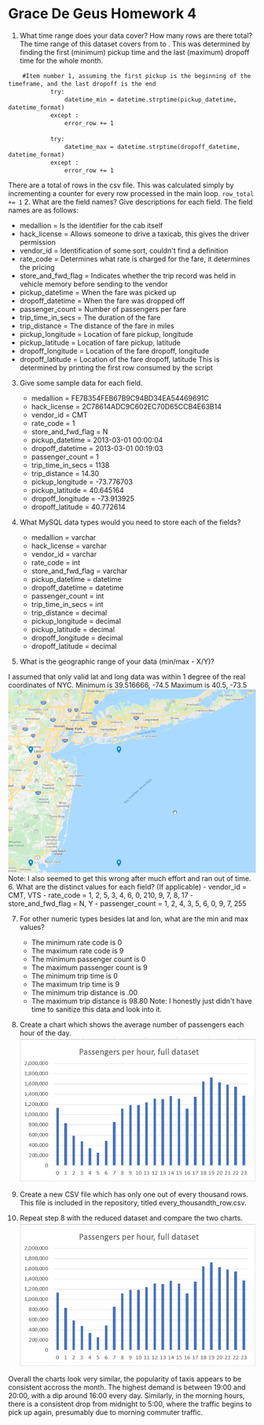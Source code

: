# Grace De Geus Homework 4

1. What time range does your data cover?  How many rows are there total?
	The time range of this dataset covers from  to  . This was determined by finding the first (minimum) pickup time and the last (maximum) dropoff time for the whole month.
```
	#Item number 1, assuming the first pickup is the beginning of the timeframe, and the last dropoff is the end
            try:
                datetime_min = datetime.strptime(pickup_datetime, datetime_format)
            except : 
                error_row += 1
                
            try:
                datetime_max = datetime.strptime(dropoff_datetime, datetime_format)
            except : 
                error_row += 1
```				
There are a total of  rows in the csv file. This was calculated simply by incrementing a counter for every row processed in the main loop.
    `row_total += 1`
2. What are the field names?  Give descriptions for each field.
The field names are as follows: 
- medallion = Is the identifier for the cab itself
- hack_license =  Allows someone to drive a taxicab, this gives the driver permission
- vendor_id = Identification of some sort, couldn't find a definition
- rate_code = Determines what rate is charged for the fare, it determines the pricing
- store_and_fwd_flag = Indicates whether the trip record was held in vehicle memory before sending to the vendor
- pickup_datetime = When the fare was picked up
- dropoff_datetime = When the fare was dropped off
- passenger_count = Number of passengers per fare
- trip_time_in_secs = The duration of the fare
- trip_distance = The distance of the fare in miles
- pickup_longitude = Location of fare pickup, longitude
- pickup_latitude = Location of fare pickup, latitude
- dropoff_longitude = Location of the fare dropoff, longitude
- dropoff_latitude = Location of the fare dropoff, latitude
This is determined by printing the first row consumed by the script

3. Give some sample data for each field.
	- medallion = FE7B354FEB67B9C94BD34EA54469691C
	- hack_license = 2C78614ADC9C602EC70D65CCB4E63B14
	- vendor_id = CMT
	- rate_code = 1 
	- store_and_fwd_flag = N 
	- pickup_datetime = 2013-03-01 00:00:04 
	- dropoff_datetime = 2013-03-01 00:19:03 
	- passenger_count = 1
	- trip_time_in_secs = 1138
	- trip_distance = 14.30
	- pickup_longitude = -73.776703 
	- pickup_latitude = 40.645164 
	- dropoff_longitude = -73.913925 
	- dropoff_latitude = 40.772614 

4. What MySQL data types would you need to store each of the fields?
	- medallion = varchar
	- hack_license = varchar
	- vendor_id = varchar
	- rate_code = int 
	- store_and_fwd_flag = varchar 
	- pickup_datetime = datetime 
	- dropoff_datetime = datetime 
	- passenger_count = int
	- trip_time_in_secs = int
	- trip_distance = decimal
	- pickup_longitude = decimal 
	- pickup_latitude = decimal 
	- dropoff_longitude = decimal 
	- dropoff_latitude = decimal 

5. What is the geographic range of your data (min/max - X/Y)?

I assumed that only valid lat and long data was within 1 degree of the real coordinates of NYC.
Minimum is 39.516666, -74.5
Maximum is 40.5, -73.5
  ![Map of lat and long](/map.png)
Note: I also seemed to get this wrong after much effort and ran out of time.
6. What are the distinct values for each field? (If applicable)
    - vendor_id = CMT, VTS
    - rate_code = 1, 2, 5, 3, 4, 6, 0, 210, 9, 7, 8, 17
    - store_and_fwd_flag = N, Y
    - passenger_count = 1, 2, 4, 3, 5, 6, 0, 9, 7, 255

7. For other numeric types besides lat and lon, what are the min and max values?
    - The minimum rate code is 0
    - The maximum rate code is 9
    - The minimum passenger count is 0
    - The maximum passenger count is 9 
    - The minimum trip time is 0
    - The maximum trip time is 9
    - The minimum trip distance is .00 
    - The maximum trip distance is 98.80
	Note: I honestly just didn't have time to sanitize this data and look into it.
	
8. Create a chart which shows the average number of passengers each hour of the day.
  ![Graph of all passenger data](/passenger.png)
  
9. Create a new CSV file which has only one out of every thousand rows.
This file is included in the repository, titled every_thousandth_row.csv.

10. Repeat step 8 with the reduced dataset and compare the two charts.
![Graph of subset of passenger data](/passenger.png)

Overall the charts look very similar, the popularity of taxis appears to be consistent accross the month. The highest demand is between 19:00 and 20:00, with a dip around 16:00 every day. Similarly, in the morning hours, there is a consistent drop from midnight to 5:00, where the traffic begins to pick up again, presumably due to morning commuter traffic.